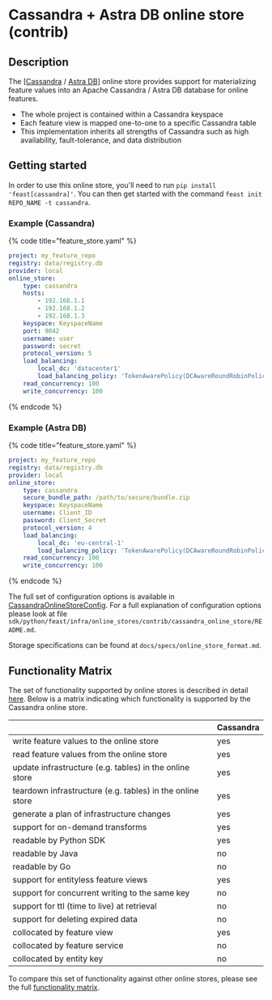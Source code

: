 # Cassandra + Astra DB online store (contrib)

## Description

The [[Cassandra](https://cassandra.apache.org/_/index.html) / [Astra DB](https://www.datastax.com/products/datastax-astra?utm_source=feast)] online store provides support for materializing feature values into an Apache Cassandra / Astra DB database for online features.

* The whole project is contained within a Cassandra keyspace
* Each feature view is mapped one-to-one to a specific Cassandra table
* This implementation inherits all strengths of Cassandra such as high availability, fault-tolerance, and data distribution

## Getting started
In order to use this online store, you'll need to run `pip install 'feast[cassandra]'`. You can then get started with the command `feast init REPO_NAME -t cassandra`.

### Example (Cassandra)

{% code title="feature_store.yaml" %}
```yaml
project: my_feature_repo
registry: data/registry.db
provider: local
online_store:
    type: cassandra
    hosts:
        - 192.168.1.1
        - 192.168.1.2
        - 192.168.1.3
    keyspace: KeyspaceName
    port: 9042                                                              # optional
    username: user                                                          # optional
    password: secret                                                        # optional
    protocol_version: 5                                                     # optional
    load_balancing:                                                         # optional
        local_dc: 'datacenter1'                                             # optional
        load_balancing_policy: 'TokenAwarePolicy(DCAwareRoundRobinPolicy)'  # optional
    read_concurrency: 100                                                   # optional
    write_concurrency: 100                                                  # optional
```
{% endcode %}

### Example (Astra DB)

{% code title="feature_store.yaml" %}
```yaml
project: my_feature_repo
registry: data/registry.db
provider: local
online_store:
    type: cassandra
    secure_bundle_path: /path/to/secure/bundle.zip
    keyspace: KeyspaceName
    username: Client_ID
    password: Client_Secret
    protocol_version: 4                                                     # optional
    load_balancing:                                                         # optional
        local_dc: 'eu-central-1'                                            # optional
        load_balancing_policy: 'TokenAwarePolicy(DCAwareRoundRobinPolicy)'  # optional
    read_concurrency: 100                                                   # optional
    write_concurrency: 100                                                  # optional
```
{% endcode %}

The full set of configuration options is available in [CassandraOnlineStoreConfig](https://rtd.feast.dev/en/master/#feast.infra.online_stores.cassandra_online_store.cassandra_online_store.CassandraOnlineStoreConfig).
For a full explanation of configuration options please look at file
`sdk/python/feast/infra/online_stores/contrib/cassandra_online_store/README.md`.

Storage specifications can be found at `docs/specs/online_store_format.md`.

## Functionality Matrix

The set of functionality supported by online stores is described in detail [here](overview.md#functionality).
Below is a matrix indicating which functionality is supported by the Cassandra online store.

|                                                           | Cassandra |
| :-------------------------------------------------------- | :-------- |
| write feature values to the online store                  | yes       |
| read feature values from the online store                 | yes       |
| update infrastructure (e.g. tables) in the online store   | yes       |
| teardown infrastructure (e.g. tables) in the online store | yes       |
| generate a plan of infrastructure changes                 | yes       |
| support for on-demand transforms                          | yes       |
| readable by Python SDK                                    | yes       |
| readable by Java                                          | no        |
| readable by Go                                            | no        |
| support for entityless feature views                      | yes       |
| support for concurrent writing to the same key            | no        |
| support for ttl (time to live) at retrieval               | no        |
| support for deleting expired data                         | no        |
| collocated by feature view                                | yes       |
| collocated by feature service                             | no        |
| collocated by entity key                                  | no        |

To compare this set of functionality against other online stores, please see the full [functionality matrix](overview.md#functionality-matrix).
